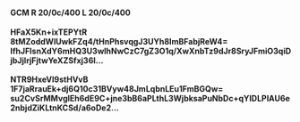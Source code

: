#### GCM R 20/0c/400 L 20/0c/400
**HFaX5Kn+ixTEPYtR**<br/>**8tMZoddWIUwkFZq4/tHnPhsvqgJ3UYh8ImBFabjReW4=**<br/>**IfhJFIsnXdY6mHQ3U3wlhNwCzC7gZ3O1q/XwXnbTz9dJr8SryJFmiO3qiDjbJjlrjFjtwYeXZSfxj36l...**<br/><br/>
**NTR9HxeVl9stHVvB**<br/>**1F7jaRrauEk+dj6Q10c31BVyw48JmLqbnLEu1FmBGQw=**<br/>**su2CvSrMMvglEh6dE9C+jne3bB6aPLthL3WjbksaPuNbDc+qYlDLPIAU6e2nbjdZiKLtnKCSd/a6oDe2...**